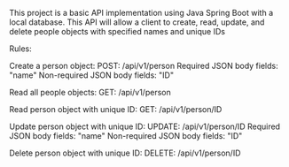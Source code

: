 This project is a basic API implementation using Java Spring Boot with a local database. This API will allow a client to create, read, update, and delete people objects with specified names and unique IDs

Rules:

Create a person object:
POST: /api/v1/person
Required JSON body fields: "name"
Non-required JSON body fields: "ID"

Read all people objects:
GET: /api/v1/person

Read person object with unique ID:
GET: /api/v1/person/ID

Update person object with unique ID:
UPDATE: /api/v1/person/ID
Required JSON body fields: "name"
Non-required JSON body fields: "ID"

Delete person object with unique ID:
DELETE: /api/v1/person/ID




